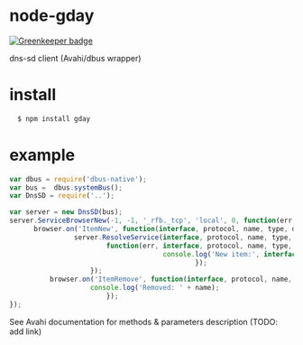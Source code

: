 node-gday
=========

[![Greenkeeper badge](https://badges.greenkeeper.io/sidorares/node-gday.svg)](https://greenkeeper.io/)

dns-sd client (Avahi/dbus wrapper)

# install
```sh
  $ npm install gday
```

# example

```js
var dbus = require('dbus-native');
var bus =  dbus.systemBus();
var DnsSD = require('..');

var server = new DnsSD(bus);
server.ServiceBrowserNew(-1, -1, '_rfb._tcp', 'local', 0, function(err, browser) {
      browser.on('ItemNew', function(interface, protocol, name, type, domain, flags) {
                server.ResolveService(interface, protocol, name, type, domain, -1, 0,
                        function(err, interface, protocol, name, type, domain, host, aprotocol, address, port, txt, flags) {
                                      console.log('New item:', interface, protocol, name, type, domain, host, aprotocol, address, port, txt, flags);
                                              });
                    });
          browser.on('ItemRemove', function(interface, protocol, name, type, domain, flags) {
                    console.log('Removed: ' + name);
                        });
});
```

See Avahi documentation for methods & parameters description (TODO: add link)
